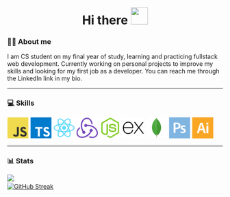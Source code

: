 <h1 align="center">Hi there <img src="https://camo.githubusercontent.com/e8e7b06ecf583bc040eb60e44eb5b8e0ecc5421320a92929ce21522dbc34c891/68747470733a2f2f6d656469612e67697068792e636f6d2f6d656469612f6876524a434c467a6361737252346961377a2f67697068792e676966" width="40" height="40" /></h1>
<h3>👨‍💻 About me</h3>
I am CS student on my final year of study, learning and practicing fullstack web development. Currently working on personal projects to improve my skills and looking for my first job as a developer. You can reach me through the LinkedIn link in my bio.
<hr /> 
<h3>💻 Skills</h3> 
<div>
<img style="display:inline" src="https://raw.githubusercontent.com/devicons/devicon/1119b9f84c0290e0f0b38982099a2bd027a48bf1/icons/javascript/javascript-original.svg" height="50" width="50" alt="javascript" />
<img style="display:inline" src="https://raw.githubusercontent.com/devicons/devicon/1119b9f84c0290e0f0b38982099a2bd027a48bf1/icons/typescript/typescript-original.svg" height="50" width="50" alt="typescript" />
<img style="display:inline" src="https://raw.githubusercontent.com/devicons/devicon/1119b9f84c0290e0f0b38982099a2bd027a48bf1/icons/react/react-original.svg" height="50" width="50" alt="react" />
<img style="display:inline" src="https://raw.githubusercontent.com/devicons/devicon/1119b9f84c0290e0f0b38982099a2bd027a48bf1/icons/redux/redux-original.svg" height="50" width="50" alt="redux" />
<img style="display:inline" src="https://raw.githubusercontent.com/devicons/devicon/1119b9f84c0290e0f0b38982099a2bd027a48bf1/icons/nodejs/nodejs-original.svg" height="50" width="50" alt="node" />
<img style="display:inline" src="https://raw.githubusercontent.com/devicons/devicon/1119b9f84c0290e0f0b38982099a2bd027a48bf1/icons/express/express-original.svg" height="50" width="50" alt="express" />
<img style="display:inline" src="https://raw.githubusercontent.com/devicons/devicon/1119b9f84c0290e0f0b38982099a2bd027a48bf1/icons/mongodb/mongodb-original.svg" height="50" width="50" alt="mongodb" />
<img style="display:inline" src="https://raw.githubusercontent.com/devicons/devicon/1119b9f84c0290e0f0b38982099a2bd027a48bf1/icons/photoshop/photoshop-plain.svg" height="50" width="50" alt="photoshop" />
<img style="display:inline" src="https://raw.githubusercontent.com/devicons/devicon/1119b9f84c0290e0f0b38982099a2bd027a48bf1/icons/illustrator/illustrator-plain.svg" height="50" width="50" alt="illustrator" />
</div>
<hr />
<h3>📊 Stats</h3>

![](https://komarev.com/ghpvc/?username=nusretWazowski)
<br />
[![GitHub Streak](http://github-readme-streak-stats.herokuapp.com?user=nusretWazowski&theme=dark)](https://git.io/streak-stats)
